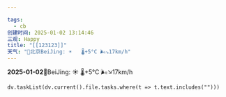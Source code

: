 ```yaml
---

tags:
  - cb
创建时间: 2025-01-02 13:14:46
三观: Happy
title: "[[123123]]"
天气: "🌱北京BeiJing: ☀️   🌡️+5°C 🌬️↘17km/h"
---
```


**2025-01-02**🌱BeiJing: ☀️   🌡️+5°C 🌬️↘17km/h




```dataviewjs
dv.taskList(dv.current().file.tasks.where(t => t.text.includes("")))
```


